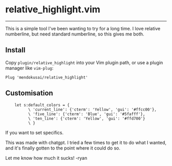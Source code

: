 # relative_highlight.vim
---

This is a simple tool I've been wanting to try for a long time.
I love relative numberline, but need standard numberline, so this gives me both.

## Install

Copy `plugin/relative_highlight` into your Vim plugin path, or use a plugin manager like `vim-plug`:

```vim
Plug 'mendokusai/relative_highlight'
```

## Customisation

```vim
    let s:default_colors = {
          \ 'current_line': {'cterm': 'Yellow', 'gui': '#ffcc00'},
          \ 'five_line': {'cterm': 'Blue', 'gui': '#5fafff'},
          \ 'ten_line': {'cterm': 'Yellow', 'gui': '#ffd700'}
          \ }
```

If you want to set specifics.


This was made with chatgpt. I tried a few times to get it to do what I wanted, and it's finally gotten to the point where it could do so.

Let me know how much it sucks! -ryan

